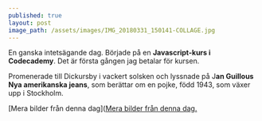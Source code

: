 ```yaml
---
published: true
layout: post
image_path: /assets/images/IMG_20180331_150141-COLLAGE.jpg
---
```

En ganska intetsägande dag. Började på en **Javascript-kurs i Codecademy**. Det är första gången jag betalar för kursen.

Promenerade till Dickursby i vackert solsken och lyssnade på J**an Guillous Nya amerikanska jeans**, som berättar om en pojke, född 1943, som växer upp i Stockholm.

[Mera bilder från denna dag]([Mera bilder från denna dag.](https://photos.app.goo.gl/oVkS7XfMYcS7jF6D3)
